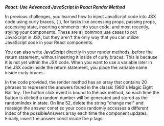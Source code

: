***React: Use Advanced JavaScript in React Render Method***

In previous challenges, you learned how to inject JavaScript code into JSX code using curly braces, { }, for tasks like accessing props, passing props, accessing state, inserting comments into your code, and most recently, styling your components. These are all common use cases to put JavaScript in JSX, but they aren't the only way that you can utilize JavaScript code in your React components.

You can also write JavaScript directly in your render methods, before the return statement, without inserting it inside of curly braces. This is because it is not yet within the JSX code. When you want to use a variable later in the JSX code inside the return statement, you place the variable name inside curly braces.


In the code provided, the render method has an array that contains 20 phrases to represent the answers found in the classic 1980's Magic Eight Ball toy. The button click event is bound to the ask method, so each time the button is clicked a random number will be generated and stored as the randomIndex in state. On line 52, delete the string "change me!" and reassign the answer const so your code randomly accesses a different index of the possibleAnswers array each time the component updates. Finally, insert the answer const inside the p tags.
